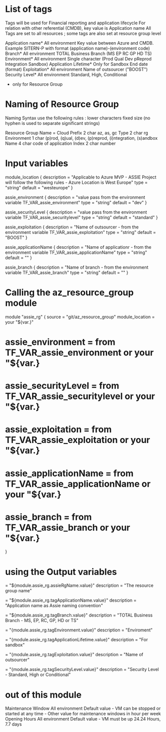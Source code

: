 # List of tags

Tags will be used for Financial reporting and application lifecycle
For relation with other referential (CMDB), key value is Application name
All Tags are set to all resources ; some tags are also set at resource group level

Application name*        All environment     Key value between Azure and CMDB. Example SITERN-P with format (application name)-(environment code)
Branch*                  All environment     TOTAL Business Branch (MS EP RC GP HD TS)
Environment*             All environment     Single character (Prod Qual Dev pReprod Integration Sandbox)
Application Lifetime*    Only for Sandbox    End date (format)
Exploitation*            All environment     Name of outsourcer ("BOOST")
Security Level*          All environment     Standard, High, Conditional

* only for Resource Group

# Naming of Resource Group

Naming Syntax use the following rules :
    lower characters
    fixed size (no hyphen is used to separate significant strings)

Resource Group Name = 
    Cloud Prefix    2 char  az, as, gc
    Type            2 char  rg
    Environment     1 char  (p)rod, (q)ual, (d)ev, (p)reprod, (i)ntegration, (s)andbox
    Name            4 char  code of application
    Index           2 char  number

# Input variables

module_location {
    description = "Applicable to Azure MVP - ASSIE Project will follow the following rules - Azure Location is West Europe"
    type        = "string"
    default     = "westeurope"
}

assie_environment {
    description = "value pass from the environment variable TF_VAR_assie_environment"
    type        = "string"
    default     = "dev"
}

assie_securityLevel {
    description = "value pass from the environment variable TF_VAR_assie_securitylevel"
    type        = "string"
    default     = "standard"
}

assie_exploitation {
    description = "Name of outsourcer - from the environment variable TF_VAR_assie_exploitation"
    type        = "string"
    default     = "BOOST"
}

assie_applicationName {
    description = "Name of applicationr - from the environment variable TF_VAR_assie_applicationName"
    type        = "string"
    default     = ""
}

assie_branch {
    description = "Name of branch - from the environment variable TF_VAR_assie_branch"
    type        = "string"
    default     = ""
}

# Calling the az_resource_group module

module "assie_rg" {
  source                = "git/az_resource_group"
  module_location       = your "${var.}"
# assie_environment     = from TF_VAR_assie_environment or your "${var.}
# assie_securityLevel   = from TF_VAR_assie_securitylevel or your "${var.}
# assie_exploitation    = from TF_VAR_assie_exploitation or your "${var.}
# assie_applicationName = from TF_VAR_assie_applicationName or your "${var.}
# assie_branch          = from TF_VAR_assie_branch or your "${var.}
}

# using the Output variables
= "${module.assie_rg.assieRgName.value}"
  description = "The resource group name"

= "${module.assie_rg.tagApplicationName.value}"
  description = "Application name as Assie naming convention"

= "${module.assie_rg.tagBranch.value}"
  description = "TOTAL Business Branch - MS, EP, RC, GP, HD or TS"

= "{module.assie_rg.tagEnvironment.value}"
  description = "Enviroment"

= "{module.assie_rg.tagApplicationLifetime.value}"
  description = "For sandbox"

= "{module.assie_rg.tagExploitation.value}"
  description = "Name of outsourcer"

= "{module.assie_rg.tagSecurityLevel.value}"
  description = "Security Level - Standard, High or Conditional"

# out of this module
Maintenance Window       All environment     Default value - VM can be stopped or started at any time - Other value for maintenance windows in hour per week
Opening Hours            All environment     Default value - VM must be up 24.24 Hours, 7.7 days
